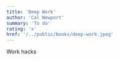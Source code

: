 ```yaml
---
title: 'Deep Work'
author: 'Cal Newport'
summary: 'To do'
rating: 'x'
href: '/../public/books/deep-work.jpeg'
---
```


Work hacks
